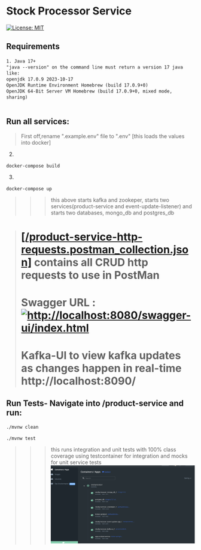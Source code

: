 # Stock Processor Service

[![License: MIT](https://img.shields.io/badge/License-MIT-green.svg)](https://opensource.org/licenses/MIT)

## Requirements
```textmate
1. Java 17+
"java --version" on the command line must return a version 17 java like:
openjdk 17.0.9 2023-10-17
OpenJDK Runtime Environment Homebrew (build 17.0.9+0)
OpenJDK 64-Bit Server VM Homebrew (build 17.0.9+0, mixed mode, sharing)


```

## Run all services: 
> First off,rename ".example.env" file to ".env" [this loads the values into docker]

2.
```shell
docker-compose build
````
3.
```shell
docker-compose up
````
>>> this above starts kafka and zookeper, starts two services(product-service and event-update-listener) and starts two databases, mongo_db and postgres_db

> # [[/product-service-http-requests.postman_collection.json]](./product-service-http-requests.postman_collection.json) contains all CRUD http requests to use in PostMan
> # Swagger URL : [![http://localhost:8080/swagger-ui/index.html](https://img.shields.io/badge/swagger_url-000?style=for-the-badge&logo=ko-fi&logoColor=white)](http://localhost:8080/swagger-ui/index.html)
> # Kafka-UI to view kafka updates as changes happen in real-time http://localhost:8090/


## Run Tests- Navigate into /product-service and run:
```shell
./mvnw clean
```
```shell
./mvnw test
```
>>> this runs integration and unit tests with 100% class coverage using testcontainer for integration and mocks for unit service tests
![](https://github.com/RbkGh/EventDrivenStockProcessor/blob/main/photos/img_docker.png)